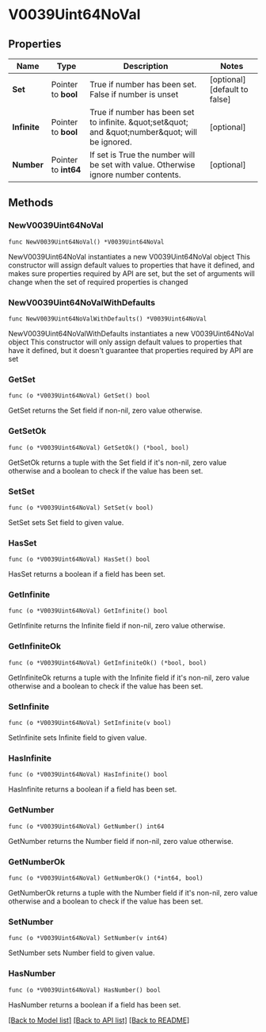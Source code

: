# V0039Uint64NoVal

## Properties

Name | Type | Description | Notes
------------ | ------------- | ------------- | -------------
**Set** | Pointer to **bool** | True if number has been set. False if number is unset | [optional] [default to false]
**Infinite** | Pointer to **bool** | True if number has been set to infinite. \&quot;set\&quot; and \&quot;number\&quot; will be ignored. | [optional] 
**Number** | Pointer to **int64** | If set is True the number will be set with value. Otherwise ignore number contents. | [optional] 

## Methods

### NewV0039Uint64NoVal

`func NewV0039Uint64NoVal() *V0039Uint64NoVal`

NewV0039Uint64NoVal instantiates a new V0039Uint64NoVal object
This constructor will assign default values to properties that have it defined,
and makes sure properties required by API are set, but the set of arguments
will change when the set of required properties is changed

### NewV0039Uint64NoValWithDefaults

`func NewV0039Uint64NoValWithDefaults() *V0039Uint64NoVal`

NewV0039Uint64NoValWithDefaults instantiates a new V0039Uint64NoVal object
This constructor will only assign default values to properties that have it defined,
but it doesn't guarantee that properties required by API are set

### GetSet

`func (o *V0039Uint64NoVal) GetSet() bool`

GetSet returns the Set field if non-nil, zero value otherwise.

### GetSetOk

`func (o *V0039Uint64NoVal) GetSetOk() (*bool, bool)`

GetSetOk returns a tuple with the Set field if it's non-nil, zero value otherwise
and a boolean to check if the value has been set.

### SetSet

`func (o *V0039Uint64NoVal) SetSet(v bool)`

SetSet sets Set field to given value.

### HasSet

`func (o *V0039Uint64NoVal) HasSet() bool`

HasSet returns a boolean if a field has been set.

### GetInfinite

`func (o *V0039Uint64NoVal) GetInfinite() bool`

GetInfinite returns the Infinite field if non-nil, zero value otherwise.

### GetInfiniteOk

`func (o *V0039Uint64NoVal) GetInfiniteOk() (*bool, bool)`

GetInfiniteOk returns a tuple with the Infinite field if it's non-nil, zero value otherwise
and a boolean to check if the value has been set.

### SetInfinite

`func (o *V0039Uint64NoVal) SetInfinite(v bool)`

SetInfinite sets Infinite field to given value.

### HasInfinite

`func (o *V0039Uint64NoVal) HasInfinite() bool`

HasInfinite returns a boolean if a field has been set.

### GetNumber

`func (o *V0039Uint64NoVal) GetNumber() int64`

GetNumber returns the Number field if non-nil, zero value otherwise.

### GetNumberOk

`func (o *V0039Uint64NoVal) GetNumberOk() (*int64, bool)`

GetNumberOk returns a tuple with the Number field if it's non-nil, zero value otherwise
and a boolean to check if the value has been set.

### SetNumber

`func (o *V0039Uint64NoVal) SetNumber(v int64)`

SetNumber sets Number field to given value.

### HasNumber

`func (o *V0039Uint64NoVal) HasNumber() bool`

HasNumber returns a boolean if a field has been set.


[[Back to Model list]](../README.md#documentation-for-models) [[Back to API list]](../README.md#documentation-for-api-endpoints) [[Back to README]](../README.md)


